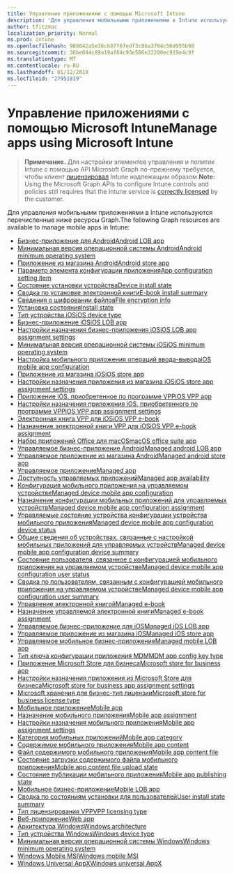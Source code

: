 ```yaml
---
title: Управление приложениями с помощью Microsoft Intune
description: 'Для управления мобильными приложениями в Intune используются перечисленные ниже ресурсы Graph.  '
author: tfitzmac
localization_priority: Normal
ms.prod: intune
ms.openlocfilehash: 988042a5e36cb87f6fedf3c8ba3764c56d955b98
ms.sourcegitcommit: 36be044c89a19af84c93e586e22200ec919e4c9f
ms.translationtype: MT
ms.contentlocale: ru-RU
ms.lasthandoff: 01/12/2019
ms.locfileid: "27951819"
---
```

# <a name="manage-apps-using-microsoft-intune"></a><span data-ttu-id="40a5a-103">Управление приложениями с помощью Microsoft Intune</span><span class="sxs-lookup"><span data-stu-id="40a5a-103">Manage apps using Microsoft Intune</span></span>

> <span data-ttu-id="40a5a-104">**Примечание.** Для настройки элементов управления и политик Intune с помощью API Microsoft Graph по-прежнему требуется, чтобы клиент [лицензировал](https://www.microsoft.com/en-us/cloud-platform/microsoft-intune-pricing) Intune надлежащим образом.</span><span class="sxs-lookup"><span data-stu-id="40a5a-104">**Note:** Using the Microsoft Graph APIs to configure Intune controls and policies still requires that the Intune service is [correctly licensed](https://www.microsoft.com/en-us/cloud-platform/microsoft-intune-pricing) by the customer.</span></span>

<span data-ttu-id="40a5a-105">Для управления мобильными приложениями в Intune используются перечисленные ниже ресурсы Graph.</span><span class="sxs-lookup"><span data-stu-id="40a5a-105">The following Graph resources are available to manage mobile apps in Intune:</span></span>  

- [<span data-ttu-id="40a5a-106">Бизнес-приложение для Android</span><span class="sxs-lookup"><span data-stu-id="40a5a-106">Android LOB app</span></span>](intune-apps-androidlobapp.md)
- [<span data-ttu-id="40a5a-107">Минимальная версия операционной системы Android</span><span class="sxs-lookup"><span data-stu-id="40a5a-107">Android minimum operating system</span></span>](intune-apps-androidminimumoperatingsystem.md)
- [<span data-ttu-id="40a5a-108">Приложение из магазина Android</span><span class="sxs-lookup"><span data-stu-id="40a5a-108">Android store app</span></span>](intune-apps-androidstoreapp.md)
- [<span data-ttu-id="40a5a-109">Параметр элемента конфигурации приложения</span><span class="sxs-lookup"><span data-stu-id="40a5a-109">App configuration setting item</span></span>](intune-apps-appconfigurationsettingitem.md)
- [<span data-ttu-id="40a5a-110">Состояние установки устройства</span><span class="sxs-lookup"><span data-stu-id="40a5a-110">Device install state</span></span>](intune-books-deviceinstallstate.md)
- [<span data-ttu-id="40a5a-111">Сводка по установке электронной книги</span><span class="sxs-lookup"><span data-stu-id="40a5a-111">E-book install summary</span></span>](intune-books-ebookinstallsummary.md)
- [<span data-ttu-id="40a5a-112">Сведения о шифровании файлов</span><span class="sxs-lookup"><span data-stu-id="40a5a-112">File encryption info</span></span>](intune-apps-fileencryptioninfo.md)
- [<span data-ttu-id="40a5a-113">Установка состояния</span><span class="sxs-lookup"><span data-stu-id="40a5a-113">Install state</span></span>](intune-books-installstate.md)
- [<span data-ttu-id="40a5a-114">Тип устройства iOS</span><span class="sxs-lookup"><span data-stu-id="40a5a-114">iOS device type</span></span>](intune-apps-iosdevicetype.md)
- [<span data-ttu-id="40a5a-115">Бизнес-приложение iOS</span><span class="sxs-lookup"><span data-stu-id="40a5a-115">iOS LOB app</span></span>](intune-apps-ioslobapp.md)
- [<span data-ttu-id="40a5a-116">Настройки назначения бизнес-приложения iOS</span><span class="sxs-lookup"><span data-stu-id="40a5a-116">iOS LOB app assignment settings</span></span>](intune-apps-ioslobappassignmentsettings.md)
- [<span data-ttu-id="40a5a-117">Минимальная версия операционной системы iOS</span><span class="sxs-lookup"><span data-stu-id="40a5a-117">iOS minimum operating system</span></span>](intune-apps-iosminimumoperatingsystem.md)
- [<span data-ttu-id="40a5a-118">Настройка мобильного приложения операций ввода-вывода</span><span class="sxs-lookup"><span data-stu-id="40a5a-118">iOS mobile app configuration</span></span>](intune-apps-iosmobileappconfiguration.md)
- [<span data-ttu-id="40a5a-119">Приложение из магазина iOS</span><span class="sxs-lookup"><span data-stu-id="40a5a-119">iOS store app</span></span>](intune-apps-iosstoreapp.md)
- [<span data-ttu-id="40a5a-120">Настройки назначения приложения из магазина iOS</span><span class="sxs-lookup"><span data-stu-id="40a5a-120">iOS store app assignment settings</span></span>](intune-apps-iosstoreappassignmentsettings.md)
- [<span data-ttu-id="40a5a-121">Приложение iOS, приобретенное по программе VPP</span><span class="sxs-lookup"><span data-stu-id="40a5a-121">iOS VPP app</span></span>](intune-apps-iosvppapp.md)
- [<span data-ttu-id="40a5a-122">Настройки назначения приложения iOS, приобретенного по программе VPP</span><span class="sxs-lookup"><span data-stu-id="40a5a-122">iOS VPP app assignment settings</span></span>](intune-apps-iosvppappassignmentsettings.md)
- [<span data-ttu-id="40a5a-123">Электронная книга VPP для iOS</span><span class="sxs-lookup"><span data-stu-id="40a5a-123">iOS VPP e-book</span></span>](intune-books-iosvppebook.md)
- [<span data-ttu-id="40a5a-124">Назначение электронной книги VPP для iOS</span><span class="sxs-lookup"><span data-stu-id="40a5a-124">iOS VPP e-book assignment</span></span>](intune-books-iosvppebookassignment.md)
- [<span data-ttu-id="40a5a-125">Набор приложений Office для macOS</span><span class="sxs-lookup"><span data-stu-id="40a5a-125">macOS office suite app</span></span>](intune-apps-macosofficesuiteapp.md)
- [<span data-ttu-id="40a5a-126">Управляемое бизнес-приложение Android</span><span class="sxs-lookup"><span data-stu-id="40a5a-126">Managed android LOB app</span></span>](intune-apps-managedandroidlobapp.md)
- [<span data-ttu-id="40a5a-127">Управляемое приложение из магазина Android</span><span class="sxs-lookup"><span data-stu-id="40a5a-127">Managed android store app</span></span>](intune-apps-managedandroidstoreapp.md)
- [<span data-ttu-id="40a5a-128">Управляемое приложение</span><span class="sxs-lookup"><span data-stu-id="40a5a-128">Managed app</span></span>](intune-apps-managedapp.md)
- [<span data-ttu-id="40a5a-129">Доступность управляемых приложений</span><span class="sxs-lookup"><span data-stu-id="40a5a-129">Managed app availability</span></span>](intune-apps-managedappavailability.md)
- [<span data-ttu-id="40a5a-130">Конфигурация мобильного приложения на управляемом устройстве</span><span class="sxs-lookup"><span data-stu-id="40a5a-130">Managed device mobile app configuration</span></span>](intune-apps-manageddevicemobileappconfiguration.md)
- [<span data-ttu-id="40a5a-131">Назначение конфигурации мобильных приложений для управляемых устройств</span><span class="sxs-lookup"><span data-stu-id="40a5a-131">Managed device mobile app configuration assignment</span></span>](intune-apps-manageddevicemobileappconfigurationassignment.md)
- [<span data-ttu-id="40a5a-132">Управляемые состояние устройства конфигурации устройства мобильного приложения</span><span class="sxs-lookup"><span data-stu-id="40a5a-132">Managed device mobile app configuration device status</span></span>](intune-apps-manageddevicemobileappconfigurationdevicestatus.md)
- [<span data-ttu-id="40a5a-133">Общие сведения об устройствах, связанные с настройкой мобильных приложений для управляемых устройств</span><span class="sxs-lookup"><span data-stu-id="40a5a-133">Managed device mobile app configuration device summary</span></span>](intune-apps-manageddevicemobileappconfigurationdevicesummary.md)
- [<span data-ttu-id="40a5a-134">Состояние пользователя, связанное с конфигурацией мобильного приложения на управляемом устройстве</span><span class="sxs-lookup"><span data-stu-id="40a5a-134">Managed device mobile app configuration user status</span></span>](intune-apps-manageddevicemobileappconfigurationuserstatus.md)
- [<span data-ttu-id="40a5a-135">Сводка по пользователям, связанным с конфигурацией мобильного приложения на управляемом устройстве</span><span class="sxs-lookup"><span data-stu-id="40a5a-135">Managed device mobile app configuration user summary</span></span>](intune-apps-manageddevicemobileappconfigurationusersummary.md)
- [<span data-ttu-id="40a5a-136">Управление электронной книгой</span><span class="sxs-lookup"><span data-stu-id="40a5a-136">Managed e-book</span></span>](intune-books-managedebook.md)
- [<span data-ttu-id="40a5a-137">Назначение управляемой электронной книги</span><span class="sxs-lookup"><span data-stu-id="40a5a-137">Managed e-book assignment</span></span>](intune-books-managedebookassignment.md)
- [<span data-ttu-id="40a5a-138">Управляемое бизнес-приложение для iOS</span><span class="sxs-lookup"><span data-stu-id="40a5a-138">Managed iOS LOB app</span></span>](intune-apps-managedioslobapp.md)
- [<span data-ttu-id="40a5a-139">Управляемое приложение из магазина iOS</span><span class="sxs-lookup"><span data-stu-id="40a5a-139">Managed iOS store app</span></span>](intune-apps-managediosstoreapp.md)
- [<span data-ttu-id="40a5a-140">Управляемое мобильное бизнес-приложение</span><span class="sxs-lookup"><span data-stu-id="40a5a-140">Managed mobile LOB app</span></span>](intune-apps-managedmobilelobapp.md)
- [<span data-ttu-id="40a5a-141">Тип ключа конфигурации приложения MDM</span><span class="sxs-lookup"><span data-stu-id="40a5a-141">MDM app config key type</span></span>](intune-apps-mdmappconfigkeytype.md)
- [<span data-ttu-id="40a5a-142">Приложение Microsoft Store для бизнеса</span><span class="sxs-lookup"><span data-stu-id="40a5a-142">Microsoft store for business app</span></span>](intune-apps-microsoftstoreforbusinessapp.md)
- [<span data-ttu-id="40a5a-143">Настройки назначения приложения из Microsoft Store для бизнеса</span><span class="sxs-lookup"><span data-stu-id="40a5a-143">Microsoft store for business app assignment settings</span></span>](intune-apps-microsoftstoreforbusinessappassignmentsettings.md)
- [<span data-ttu-id="40a5a-144">Microsoft хранения для бизнес-тип лицензии</span><span class="sxs-lookup"><span data-stu-id="40a5a-144">Microsoft store for business license type</span></span>](intune-apps-microsoftstoreforbusinesslicensetype.md)
- [<span data-ttu-id="40a5a-145">Мобильное приложение</span><span class="sxs-lookup"><span data-stu-id="40a5a-145">Mobile app</span></span>](intune-apps-mobileapp.md)
- [<span data-ttu-id="40a5a-146">Назначение мобильного приложения</span><span class="sxs-lookup"><span data-stu-id="40a5a-146">Mobile app assignment</span></span>](intune-apps-mobileappassignment.md)
- [<span data-ttu-id="40a5a-147">Настройки назначения мобильного приложения</span><span class="sxs-lookup"><span data-stu-id="40a5a-147">Mobile app assignment settings</span></span>](intune-apps-mobileappassignmentsettings.md)
- [<span data-ttu-id="40a5a-148">Категория мобильных приложений</span><span class="sxs-lookup"><span data-stu-id="40a5a-148">Mobile app category</span></span>](intune-apps-mobileappcategory.md)
- [<span data-ttu-id="40a5a-149">Содержимое мобильного приложения</span><span class="sxs-lookup"><span data-stu-id="40a5a-149">Mobile app content</span></span>](intune-apps-mobileappcontent.md)
- [<span data-ttu-id="40a5a-150">Файл содержимого мобильного приложения</span><span class="sxs-lookup"><span data-stu-id="40a5a-150">Mobile app content file</span></span>](intune-apps-mobileappcontentfile.md)
- [<span data-ttu-id="40a5a-151">Состояние загрузки содержимого файла мобильного приложения</span><span class="sxs-lookup"><span data-stu-id="40a5a-151">Mobile app content file upload state</span></span>](intune-apps-mobileappcontentfileuploadstate.md)
- [<span data-ttu-id="40a5a-152">Состояние публикации мобильного приложения</span><span class="sxs-lookup"><span data-stu-id="40a5a-152">Mobile app publishing state</span></span>](intune-apps-mobileapppublishingstate.md)
- [<span data-ttu-id="40a5a-153">Мобильное бизнес-приложение</span><span class="sxs-lookup"><span data-stu-id="40a5a-153">Mobile LOB app</span></span>](intune-apps-mobilelobapp.md)
- [<span data-ttu-id="40a5a-154">Сводка по состояниям установки для пользователей</span><span class="sxs-lookup"><span data-stu-id="40a5a-154">User install state summary</span></span>](intune-books-userinstallstatesummary.md)
- [<span data-ttu-id="40a5a-155">Тип лицензирования VPP</span><span class="sxs-lookup"><span data-stu-id="40a5a-155">VPP licensing type</span></span>](intune-apps-vpplicensingtype.md)
- [<span data-ttu-id="40a5a-156">Веб-приложение</span><span class="sxs-lookup"><span data-stu-id="40a5a-156">Web app</span></span>](intune-apps-webapp.md)
- [<span data-ttu-id="40a5a-157">Архитектура Windows</span><span class="sxs-lookup"><span data-stu-id="40a5a-157">Windows architecture</span></span>](intune-apps-windowsarchitecture.md)
- [<span data-ttu-id="40a5a-158">Тип устройства Windows</span><span class="sxs-lookup"><span data-stu-id="40a5a-158">Windows device type</span></span>](intune-apps-windowsdevicetype.md)
- [<span data-ttu-id="40a5a-159">Минимальная версия операционной системы Windows</span><span class="sxs-lookup"><span data-stu-id="40a5a-159">Windows minimum operating system</span></span>](intune-apps-windowsminimumoperatingsystem.md)
- [<span data-ttu-id="40a5a-160">Windows Mobile MSI</span><span class="sxs-lookup"><span data-stu-id="40a5a-160">Windows mobile MSI</span></span>](intune-apps-windowsmobilemsi.md)
- [<span data-ttu-id="40a5a-161">Windows Universal AppX</span><span class="sxs-lookup"><span data-stu-id="40a5a-161">Windows universal AppX</span></span>](intune-apps-windowsuniversalappx.md)
